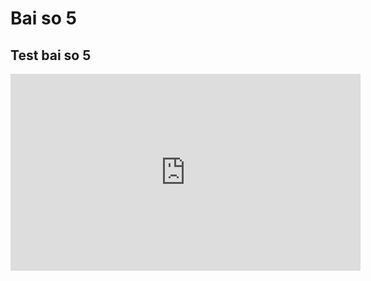 # Bai so 5
## Test bai so 5
<iframe width="560" height="315" src="https://www.youtube.com/embed/bz2c_wGULHg?si=f9w--afmQUPw3tGv" title="YouTube video player" frameborder="0" allow="accelerometer; autoplay; clipboard-write; encrypted-media; gyroscope; picture-in-picture; web-share" referrerpolicy="strict-origin-when-cross-origin" allowfullscreen></iframe>